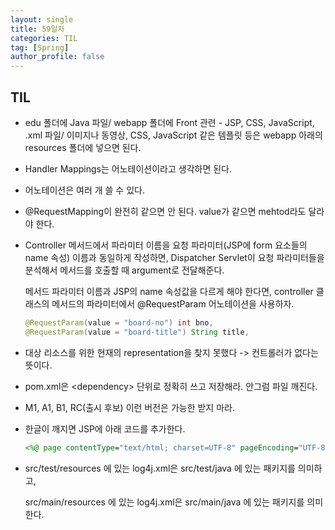 ```yaml
---
layout: single
title: 59일차
categories: TIL
tag: [Spring]
author_profile: false
---
```


## TIL

* edu 폴더에 Java 파일/ webapp 폴더에 Front 관련 - JSP, CSS, JavaScript, .xml 파일/  이미지나 동영상, CSS,  JavaScript 같은 템플릿 등은 webapp 아래의 resources 폴더에 넣으면 된다.

* Handler Mappings는 어노테이션이라고 생각하면 된다.

* 어노테이션은 여러 개 쓸 수 있다.

* @RequestMapping이 완전히 같으면 안 된다. value가 같으면 mehtod라도 달라야 한다.

* Controller 메서드에서 파라미터 이름을 요청 파라미터(JSP에 form 요소들의 name 속성) 이름과 동일하게 작성하면, Dispatcher Servlet이 요청 파라미터들을 분석해서 메서드를 호출할 때 argument로 전달해준다. 

  메서드 파라미터 이름과 JSP의 name 속성값을 다르게 해야 한다면, controller 클래스의 메서드의 파라미터에서 @RequestParam 어노테이션을 사용하자.

  ```java
  @RequestParam(value = "board-no") int bno, 
  @RequestParam(value = "board-title") String title,
  ```

* 대상 리소스를 위한 현재의 representation을 찾지 못했다 -> 컨트롤러가 없다는 뜻이다.

* pom.xml은 \<dependency> 단위로 정확히 쓰고 저장해라. 안그럼 파일 깨진다.

* M1, A1, B1, RC(출시 후보) 이런 버전은 가능한 받지 마라. 

* 한글이 깨지면 JSP에 아래 코드를 추가한다.

  ```jsp
  <%@ page contentType="text/html; charset=UTF-8" pageEncoding="UTF-8" %>
  ```

* src/test/resources 에 있는 log4j.xml은 src/test/java 에 있는 패키지를 의미하고,

  src/main/resources 에 있는 log4j.xml은 src/main/java 에 있는 패키지를 의미한다.